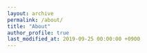 ```yaml
---
layout: archive
permalink: /about/
title: "About"
author_profile: true
last_modified_at: 2019-09-25 00:00:00 +0900
---
```


